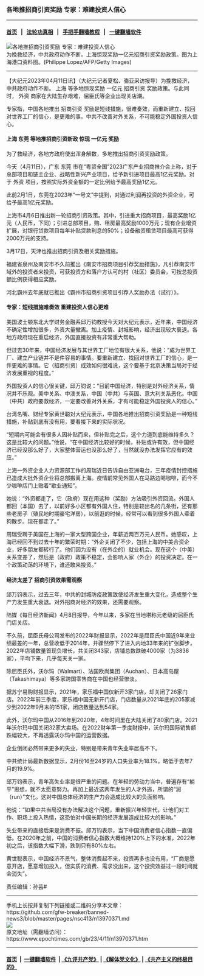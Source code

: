 ### 各地推招商引资奖励 专家：难建投资人信心
------------------------

#### [首页](https://github.com/gfw-breaker/banned-news3/blob/master/README.md) &nbsp;&nbsp;|&nbsp;&nbsp; [法轮功真相](https://github.com/begood0513/basic/blob/master/README.md)  &nbsp;&nbsp;|&nbsp;&nbsp; [手把手翻墙教程](https://github.com/gfw-breaker/guides/wiki)  &nbsp;&nbsp;|&nbsp;&nbsp; [一键翻墙软件](https://github.com/gfw-breaker/nogfw/blob/master/README.md)  



<div><img alt="各地推招商引资奖励 专家：难建投资人信心" class="attachment-djy_600_400 size-djy_600_400 wp-post-image" src="https://i.epochtimes.com/assets/uploads/2013/01/1105101454591944-e1509652909482.jpg"/>
<div class="caption">
 为挽救经济，中共政府动作不断。上海惊现奖励一亿元招商引资奖励政策。图为上海港口资料图。(Philippe Lopez/AFP/Getty Images)
</div></div><hr/>


<div><p>
 【大纪元2023年04月11日讯】（大纪元记者夏松、骆亚采访报导）为挽救经济，中共政府动作不断。
 <ok href="https://www.epochtimes.com/gb/tag/%E4%B8%8A%E6%B5%B7.html">
  上海
 </ok>
 等多地惊现奖励
 <ok href="https://www.epochtimes.com/gb/tag/%E4%B8%80%E4%BA%BF%E5%85%83.html">
  一亿元
 </ok>
 <ok href="https://www.epochtimes.com/gb/tag/%E6%8B%9B%E5%95%86%E5%BC%95%E8%B5%84.html">
  招商引资
 </ok>
 奖励政策。与此同时，
 <ok href="https://www.epochtimes.com/gb/tag/%E5%A4%96%E8%B5%84.html">
  外资
 </ok>
 商家在大陆生存艰难，屈臣氏等企业出现关店潮。
</p>
<p>
 专家指，中国各地推出
 <ok href="https://www.epochtimes.com/gb/tag/%E6%8B%9B%E5%95%86%E5%BC%95%E8%B5%84.html">
  招商引资
 </ok>
 奖励是短线措施，很难奏效，而重新建立、找回对世界工厂的信心，是更难的事。中共不改善对外关系，不可能稳定外国投资人信心。
</p>
<h4>
 <ok href="https://www.epochtimes.com/gb/tag/%E4%B8%8A%E6%B5%B7.html">
  上海
 </ok>
 <ok href="https://www.epochtimes.com/gb/tag/%E4%B8%9C%E8%8E%9E.html">
  东莞
 </ok>
 等地推招商引资新政 惊现
 <ok href="https://www.epochtimes.com/gb/tag/%E4%B8%80%E4%BA%BF%E5%85%83.html">
  一亿元
 </ok>
 奖励
</h4>
<p>
 为了救经济，各地方政府使出浑身解数，多地推出招商引资奖励政策。
</p>
<p>
 今天（4月11日），广东
 <ok href="https://www.epochtimes.com/gb/tag/%E4%B8%9C%E8%8E%9E.html">
  东莞
 </ok>
 市在“粤贸全国”2023广东产业招商推介会上称，对于总部项目和链主企业、战略性新兴产业项目，给予新引进项目最高1亿元奖励。对于
 <ok href="https://www.epochtimes.com/gb/tag/%E5%A4%96%E8%B5%84.html">
  外资
 </ok>
 项目，按照实际外资金额的一定比例给予最高奖励1亿元。
</p>
<p>
 此前2月1日，东莞在2023年“一号文”中提到，对通过利润再投资的外资企业，可给予最高1亿元奖励。
</p>
<p>
 上海市4月6日推出新一轮招商引资政策。其中，引进重大招商项目，最高奖励1亿元（人民币，下同）；引进总部项目，购、租房最高奖励1000万元；现有企业增资扩展，对银行贷款项目每年补贴贷款利息的50%；设备融资租赁项目最高可获得2000万元的支持。
</p>
<p>
 3月17日，天津也推出招商引资及相关奖励措施。
</p>
<p>
 福建省泉州及南安市不久前推出《南安市招商项目引荐奖励措施》，凡引荐南安市域外的投资者来投资，可获投资方和落户方认可的村（社区）委员会，可按总投资额比例获得相应奖励。
</p>
<p>
 河北霸州去年底就已推出《霸州市招商引资项目引荐人奖励办法（试行）》。
</p>
<h4>
 专家：短线措施难奏效 重建投资人信心更难
</h4>
<p>
 美国波士顿东北大学财务金融系邱万钧教授今天对大纪元表示，近年来，中国经济不确定性增加很多，外资大量撤离。加上疫情、封城影响，经济出现较大衰退。各地方政府现在重启经济，外国直接投资有非常重大帮助。
</p>
<p>
 但过去30年来，中国经济发展与其世界工厂地位有很大关系，他说：“成为世界工厂、建立产业链并不是件容易的事情。要重新建立、找回对世界工厂的信心，是一件更难的事情。它（招商引资）成效如何很难说，这个要基于北京决策当局对于经济发展重视的程度。”
</p>
<p>
 外国投资人的信心很关键，邱万钧说：“目前中国经济，特别是对外经济关系，情况并不乐观。美中关系、中澳关系，中国（中共）与英国、意大利关系恶化。中国（中共）政府要救经济，一定要改善对外关系，才有可能稳定外国投资人的信心。”
</p>
<p>
 台湾名嘴、财经专家黄世聪对大纪元表示，中国各地推出招商引资奖励是一种短线措施，补贴到底有没有用，要看接下来的实际状况。
</p>
<p>
 “短期内可能会有很多人因补贴而来，但补贴完之后，这个力道到底能维持多久？这是比较大的问题。”他说，“在中国经济比较好的时候，补贴或许有效，但中国经济已经没那么好了，大家整体营运也没那么好了，当然就没办法发挥它应有的效应。”
</p>
<p>
 上海一外资企业人力资源部工作的周瑞近日告诉自由亚洲电台，三年疫情封控措施已造成大批外资企业将总部搬离上海。疫情前常见外国人在马路边喝咖啡，而今不少咖啡店门上贴着“歇业通知”。
</p>
<p>
 她说：“外资都走了，它（政府）现在用这种（奖励）方法吸引外资回流。外国人都回（本国）去了，以前好多小区都有外国人住，特别是较出名的几条街，还有那些老房子（殖民地时期豪宅洋房），以前逛的时候，经常可以看到很多外国人牵着狗散步。现在都走了。”
</p>
<p>
 周瑞受聘于美国在上海的一家大型跨国企业，年薪近两百万元人民币。她感叹，上海已经回不到过去十年的繁荣时期：“外企关闭了不少，包括上海的中美合资企业，好多朋友都转行了。他们因为没有（在外企的）就业机会。现在这个（中美）关系变差了，然后是（政府）政策不稳定，会影响人家（外企）的投资决定。在一个政策动荡的环境下，谁还敢来投资。”
</p>
<h4>
 经济太差了 招商引资效果需观察
</h4>
<p>
 邱万钧表示，过去三年，中共的封城防疫政策致使经济发生重大变化，造成整个生产力发生重大衰退。对外招商对经济的效果，还需要观察。
</p>
<p>
 陆媒《每日经济新闻》4月8日报导，今年以来，多家在当地堪称元老级的屈臣氏门店关店。
</p>
<p>
 不久前，屈臣氏母公司发布的2022年财报显示，2022年是屈臣氏中国近9年来业绩最差的一年，总营收低于2014年，并骤然停下了进入内地33年来的扩张脚步，2022年店铺数量首现负增长，共关闭343家，店铺总数跌破4000家（为3836家），平均下来，几乎每天关一家。
</p>
<p>
 除屈臣氏外，沃尔玛（Walmart）、法国欧尚集团（Auchan）、日本高岛屋（Takashimaya）等多家跨国零售商在中国也经营惨淡。
</p>
<p>
 据苏宁易购财报显示，2021年，家乐福中国仅新开3家门店，却关闭了26家门店。2022年前三季度，家乐福中国无新开门店，门店数量从2021年底的205家减少到2022年9月末的151家，闭店数量达到54家。
</p>
<p>
 此外，沃尔玛中国从2016年到2020年，4年时间里在大陆关闭了80家门店。2021年沃尔玛中国关闭32家大卖场。在2022财年第一季度财报中，沃尔玛国际销售额跌幅较大，不再透露沃尔玛中国的运营数据。
</p>
<p>
 企业倒闭必然带来更多的失业，特别是带来青年失业率居高不下。
</p>
<p>
 中共统计局最新数据显示，2月份16至24岁的人口失业率为18.1%，略低于去年7月的19.9%。
</p>
<p>
 邱万钧表示，青年高失业率是很严重的问题。在年轻的劳动力当中，普遍存有“躺平”思想，就不太愿意努力。再加上最近这两年发生的人才外逃，所谓的“润（run）”文化。这对中国总体经济的生产力会造成比较大的负面影响。
</p>
<p>
 他说：“如果中共当局没有办法解决这个问题，重新振兴年轻世代，让他们对工作、职场上投入热情，这恐怕对中国长期的经济发展造成比较大的影响。”
</p>
<p>
 失业带来的直接后果是消费不振。邱万钧表示，当下中国消费者信心指数一直偏低。在2020年之前，中国的消费者信心指数大概维持120%上下的水准，2022年初之后，该指数大幅下滑，跌到只有80%左右。
</p>
<p>
 黄世聪表示，中国经济不景气，整体消费起不来，投资再多也没有用，“厂商是愿意开店，愿意增加投入，但实质的消费、需求没出来，这个投资效益过一段时间就会消失”。
</p>
<p>
 责任编辑：孙芸#
</p>
</div>
<hr/>
手机上长按并复制下列链接或二维码分享本文章：<br/>
https://github.com/gfw-breaker/banned-news3/blob/master/pages/nsc413/n13970371.md <br/>
<a href='https://github.com/gfw-breaker/banned-news3/blob/master/pages/nsc413/n13970371.md'><img src='https://github.com/gfw-breaker/banned-news3/blob/master/pages/nsc413/n13970371.md.png'/></a> <br/>
原文地址（需翻墙访问）：https://www.epochtimes.com/gb/23/4/11/n13970371.htm


------------------------
#### [首页](https://github.com/gfw-breaker/banned-news3/blob/master/README.md) &nbsp;|&nbsp; [一键翻墙软件](https://github.com/gfw-breaker/nogfw/blob/master/README.md) &nbsp;| [《九评共产党》](https://github.com/gfw-breaker/9ping.md/blob/master/README.md#九评之一评共产党是什么) | [《解体党文化》](https://github.com/gfw-breaker/jtdwh.md/blob/master/README.md) | [《共产主义的终极目的》](https://github.com/gfw-breaker/gczydzjmd.md/blob/master/README.md)


<img src='http://gfw-breaker.win/banned-news3/pages/nsc413/n13970371.md' width='0px' height='0px'/>